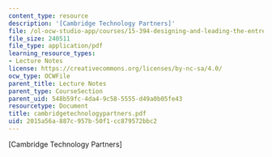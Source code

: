 ```yaml
---
content_type: resource
description: '[Cambridge Technology Partners]'
file: /ol-ocw-studio-app/courses/15-394-designing-and-leading-the-entrepreneurial-organization-spring-2003/2015a56a887c957b50f1cc879572bbc2_cambridgetechnologypartners.pdf
file_size: 240511
file_type: application/pdf
learning_resource_types:
- Lecture Notes
license: https://creativecommons.org/licenses/by-nc-sa/4.0/
ocw_type: OCWFile
parent_title: Lecture Notes
parent_type: CourseSection
parent_uid: 548b59fc-4da4-9c58-5555-d49a0b05fe43
resourcetype: Document
title: cambridgetechnologypartners.pdf
uid: 2015a56a-887c-957b-50f1-cc879572bbc2
---
```

[Cambridge Technology Partners]